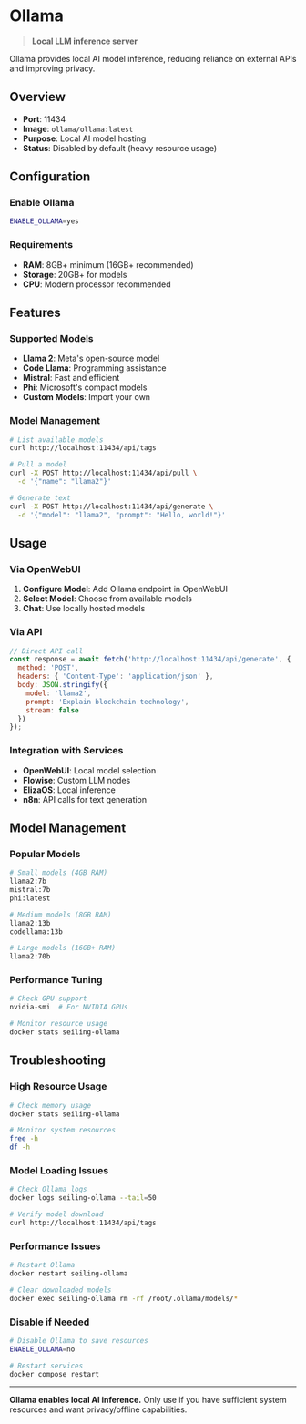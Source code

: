 # Ollama

> **Local LLM inference server**

Ollama provides local AI model inference, reducing reliance on external APIs and improving privacy.

## Overview

- **Port**: 11434
- **Image**: `ollama/ollama:latest`
- **Purpose**: Local AI model hosting
- **Status**: Disabled by default (heavy resource usage)

## Configuration

### Enable Ollama
```bash
ENABLE_OLLAMA=yes
```

### Requirements
- **RAM**: 8GB+ minimum (16GB+ recommended)
- **Storage**: 20GB+ for models
- **CPU**: Modern processor recommended

## Features

### Supported Models
- **Llama 2**: Meta's open-source model
- **Code Llama**: Programming assistance
- **Mistral**: Fast and efficient
- **Phi**: Microsoft's compact models
- **Custom Models**: Import your own

### Model Management
```bash
# List available models
curl http://localhost:11434/api/tags

# Pull a model
curl -X POST http://localhost:11434/api/pull \
  -d '{"name": "llama2"}'

# Generate text
curl -X POST http://localhost:11434/api/generate \
  -d '{"model": "llama2", "prompt": "Hello, world!"}'
```

## Usage

### Via OpenWebUI
1. **Configure Model**: Add Ollama endpoint in OpenWebUI
2. **Select Model**: Choose from available models
3. **Chat**: Use locally hosted models

### Via API
```javascript
// Direct API call
const response = await fetch('http://localhost:11434/api/generate', {
  method: 'POST',
  headers: { 'Content-Type': 'application/json' },
  body: JSON.stringify({
    model: 'llama2',
    prompt: 'Explain blockchain technology',
    stream: false
  })
});
```

### Integration with Services
- **OpenWebUI**: Local model selection
- **Flowise**: Custom LLM nodes
- **ElizaOS**: Local inference
- **n8n**: API calls for text generation

## Model Management

### Popular Models
```bash
# Small models (4GB RAM)
llama2:7b
mistral:7b
phi:latest

# Medium models (8GB RAM)
llama2:13b
codellama:13b

# Large models (16GB+ RAM)
llama2:70b
```

### Performance Tuning
```bash
# Check GPU support
nvidia-smi  # For NVIDIA GPUs

# Monitor resource usage
docker stats seiling-ollama
```

## Troubleshooting

### High Resource Usage
```bash
# Check memory usage
docker stats seiling-ollama

# Monitor system resources
free -h
df -h
```

### Model Loading Issues
```bash
# Check Ollama logs
docker logs seiling-ollama --tail=50

# Verify model download
curl http://localhost:11434/api/tags
```

### Performance Issues
```bash
# Restart Ollama
docker restart seiling-ollama

# Clear downloaded models
docker exec seiling-ollama rm -rf /root/.ollama/models/*
```

### Disable if Needed
```bash
# Disable Ollama to save resources
ENABLE_OLLAMA=no

# Restart services
docker compose restart
```

---

**Ollama enables local AI inference.** Only use if you have sufficient system resources and want privacy/offline capabilities. 
